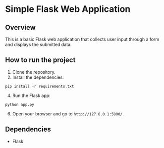 # Simple Flask Web Application

## Overview
This is a basic Flask web application that collects user input through a form and displays the submitted data.

## How to run the project

1. Clone the repository.
2. Install the dependencies:
```
pip install -r requirements.txt
```
4. Run the Flask app:
```
python app.py
```
6. Open your browser and go to `http://127.0.0.1:5000/`.

## Dependencies
- Flask
